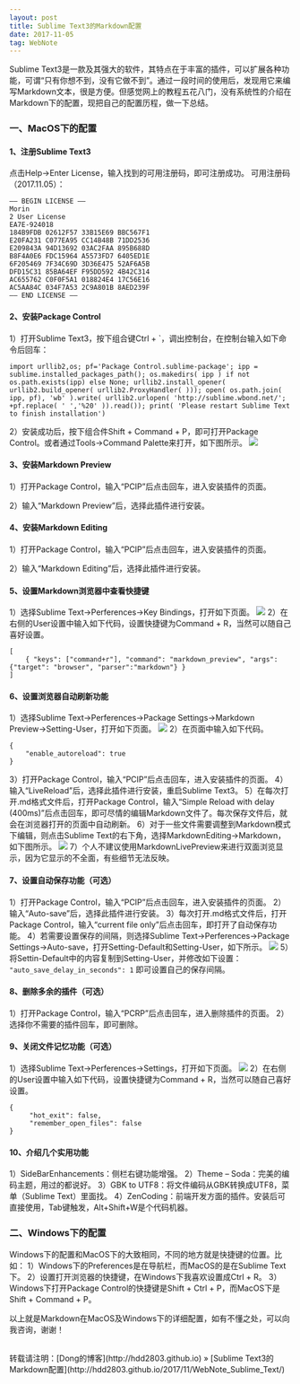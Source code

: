 ```yaml
---
layout: post
title: Sublime Text3的Markdown配置
date: 2017-11-05 
tag: WebNote
---
```


Sublime Text3是一款及其强大的软件，其特点在于丰富的插件，可以扩展各种功能，可谓“只有你想不到，没有它做不到”。通过一段时间的使用后，发现用它来编写Markdown文本，很是方便。但感觉网上的教程五花八门，没有系统性的介绍在Markdown下的配置，现把自己的配置历程，做一下总结。

### 一、MacOS下的配置

#### 1、注册Sublime Text3
点击Help→Enter License，输入找到的可用注册码，即可注册成功。
可用注册码（2017.11.05）：
```
—– BEGIN LICENSE —–
Morin
2 User License
EA7E-924018
184B9FDB 02612F57 33B15E69 BBC567F1
E20FA231 C077EA95 CC14B48B 71DD2536
E209843A 94D13692 03AC2FAA 895B688D
B8F4A0E6 FDC15964 A5573FD7 6405ED1E
6F205469 7F34C69D 3D36E475 52AF6A5B
DFD15C31 85BA64EF F95DD592 4B42C314
AC655762 C0F0F5A1 018824E4 17C56E16
AC5AA84C 034F7A53 2C9A801B 8AED239F
—— END LICENSE ——
```

#### 2、安装Package Control
1）打开Sublime Text3，按下组合键Ctrl + `，调出控制台，在控制台输入如下命令后回车：
```
import urllib2,os; pf='Package Control.sublime-package'; ipp = sublime.installed_packages_path(); os.makedirs( ipp ) if not os.path.exists(ipp) else None; urllib2.install_opener( urllib2.build_opener( urllib2.ProxyHandler( ))); open( os.path.join( ipp, pf), 'wb' ).write( urllib2.urlopen( 'http://sublime.wbond.net/'; +pf.replace( ' ','%20' )).read()); print( 'Please restart Sublime Text to finish installation')
```
2）安装成功后，按下组合件Shift + Command + P，即可打开Package Control。或者通过Tools→Command Palette来打开，如下图所示。
![](/images/posts/WebNote/SublimeText/1.png)


#### 3、安装Markdown Preview
1）打开Package Control，输入“PCIP”后点击回车，进入安装插件的页面。        

2）输入“Markdown Preview”后，选择此插件进行安装。

#### 4、安装Markdown Editing
1）打开Package Control，输入“PCIP”后点击回车，进入安装插件的页面。

2）输入“Markdown Editing”后，选择此插件进行安装。

#### 5、设置Markdown浏览器中查看快捷键
1）选择Sublime Text→Perferences→Key Bindings，打开如下页面。
![](/images/posts/WebNote/SublimeText/2.png)
2）在右侧的User设置中输入如下代码，设置快捷键为Command + R，当然可以随自己喜好设置。
```
[
    { "keys": ["command+r"], "command": "markdown_preview", "args": {"target": "browser", "parser":"markdown"} }
]
```

#### 6、设置浏览器自动刷新功能
1）选择Sublime Text→Perferences→Package Settings→Markdown Preview→Setting-User，打开如下页面。
![](/images/posts/WebNote/SublimeText/3.png)
2）在页面中输入如下代码。
```
{
    "enable_autoreload": true
}
```
3）打开Package Control，输入“PCIP”后点击回车，进入安装插件的页面。
4）输入“LiveReload”后，选择此插件进行安装，重启Sublime Text3。
5）在每次打开.md格式文件后，打开Package Control，输入“Simple Reload with delay (400ms)”后点击回车，即可尽情的编辑Markdown文件了。每次保存文件后，就会在浏览器打开的页面中自动刷新。
6）对于一些文件需要调整到Markdown模式下编辑，则点击Sublime Text的右下角，选择MarkdownEditing→Markdown，如下图所示。
![](/images/posts/WebNote/SublimeText/4.png)
7）个人不建议使用MarkdownLivePreview来进行双面浏览显示，因为它显示的不全面，有些细节无法反映。

#### 7、设置自动保存功能（可选）
1）打开Package Control，输入“PCIP”后点击回车，进入安装插件的页面。
2）输入“Auto-save”后，选择此插件进行安装。
3）每次打开.md格式文件后，打开Package Control，输入“current file only”后点击回车，即打开了自动保存功能。
4）若需要设置保存的间隔，则选择Sublime Text→Perferences→Package Settings→Auto-save，打开Setting-Default和Setting-User，如下所示。
![](/images/posts/WebNote/SublimeText/5.png)
5）将Settin-Default中的内容复制到Setting-User，并修改如下设置：
`"auto_save_delay_in_seconds": 1`
即可设置自己的保存间隔。

#### 8、删除多余的插件（可选）
1）打开Package Control，输入“PCRP”后点击回车，进入删除插件的页面。
2）选择你不需要的插件回车，即可删除。

#### 9、关闭文件记忆功能（可选）
1）选择Sublime Text→Perferences→Settings，打开如下页面。
![](/images/posts/WebNote/SublimeText/6.png)
2）在右侧的User设置中输入如下代码，设置快捷键为Command + R，当然可以随自己喜好设置。
```
{
     "hot_exit": false,
     "remember_open_files": false
}
```

#### 10、介绍几个实用功能
1）SideBarEnhancements：侧栏右键功能增强。
2）Theme – Soda：完美的编码主题，用过的都说好。
3）GBK to UTF8：将文件编码从GBK转换成UTF8，菜单（Sublime Text）里面找。
4）ZenCoding：前端开发方面的插件。安装后可直接使用，Tab键触发，Alt+Shift+W是个代码机器。
  
### 二、Windows下的配置
Windows下的配置和MacOS下的大致相同，不同的地方就是快捷键的位置。比如：
1）Windows下的Preferences是在导航栏，而MacOS的是在Sublime Text下。
2）设置打开浏览器的快捷键，在Windows下我喜欢设置成Ctrl + R。
3）Windows下打开Package Control的快捷键是Shift + Ctrl + P，而MacOS下是Shift + Command + P。

以上就是Markdown在MacOS及Windows下的详细配置，如有不懂之处，可以向我咨询，谢谢！

<br>
转载请注明：[Dong的博客](http://hdd2803.github.io) » [Sublime Text3的Markdown配置](http://hdd2803.github.io/2017/11/WebNote_Sublime_Text/)  


